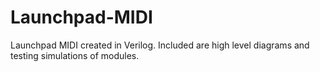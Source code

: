 # Launchpad-MIDI
 Launchpad MIDI created in Verilog. Included are high level diagrams and testing simulations of modules.
